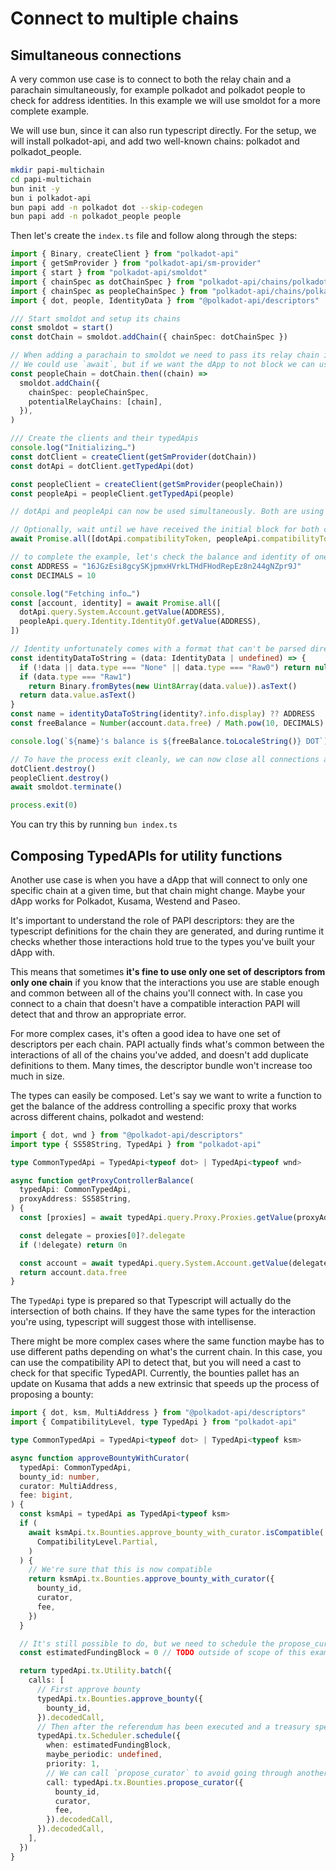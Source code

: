 # Connect to multiple chains

## Simultaneous connections

A very common use case is to connect to both the relay chain and a parachain simultaneously, for example polkadot and polkadot people to check for address identities. In this example we will use smoldot for a more complete example.

We will use bun, since it can also run typescript directly. For the setup, we will install polkadot-api, and add two well-known chains: polkadot and polkadot_people.

```sh
mkdir papi-multichain
cd papi-multichain
bun init -y
bun i polkadot-api
bun papi add -n polkadot dot --skip-codegen
bun papi add -n polkadot_people people
```

Then let's create the `index.ts` file and follow along through the steps:

```ts
import { Binary, createClient } from "polkadot-api"
import { getSmProvider } from "polkadot-api/sm-provider"
import { start } from "polkadot-api/smoldot"
import { chainSpec as dotChainSpec } from "polkadot-api/chains/polkadot"
import { chainSpec as peopleChainSpec } from "polkadot-api/chains/polkadot_people"
import { dot, people, IdentityData } from "@polkadot-api/descriptors"

/// Start smoldot and setup its chains
const smoldot = start()
const dotChain = smoldot.addChain({ chainSpec: dotChainSpec })

// When adding a parachain to smoldot we need to pass its relay chain in "potentialRelayChains". This is the awaited value from `smoldot.addChain`.
// We could use `await`, but if we want the dApp to not block we can use simple promise chaining.
const peopleChain = dotChain.then((chain) =>
  smoldot.addChain({
    chainSpec: peopleChainSpec,
    potentialRelayChains: [chain],
  }),
)

/// Create the clients and their typedApis
console.log("Initializing…")
const dotClient = createClient(getSmProvider(dotChain))
const dotApi = dotClient.getTypedApi(dot)

const peopleClient = createClient(getSmProvider(peopleChain))
const peopleApi = peopleClient.getTypedApi(people)

// dotApi and peopleApi can now be used simultaneously. Both are using the same smoldot instance, and work as two separate clients.

// Optionally, wait until we have received the initial block for both chains
await Promise.all([dotApi.compatibilityToken, peopleApi.compatibilityToken])

// to complete the example, let's check the balance and identity of one account.
const ADDRESS = "16JGzEsi8gcySKjpmxHVrkLTHdFHodRepEz8n244gNZpr9J"
const DECIMALS = 10

console.log("Fetching info…")
const [account, identity] = await Promise.all([
  dotApi.query.System.Account.getValue(ADDRESS),
  peopleApi.query.Identity.IdentityOf.getValue(ADDRESS),
])

// Identity unfortunately comes with a format that can't be parsed directly
const identityDataToString = (data: IdentityData | undefined) => {
  if (!data || data.type === "None" || data.type === "Raw0") return null
  if (data.type === "Raw1")
    return Binary.fromBytes(new Uint8Array(data.value)).asText()
  return data.value.asText()
}
const name = identityDataToString(identity?.info.display) ?? ADDRESS
const freeBalance = Number(account.data.free) / Math.pow(10, DECIMALS)

console.log(`${name}'s balance is ${freeBalance.toLocaleString()} DOT`)

// To have the process exit cleanly, we can now close all connections and terminate smoldot.
dotClient.destroy()
peopleClient.destroy()
await smoldot.terminate()

process.exit(0)
```

You can try this by running `bun index.ts`

## Composing TypedAPIs for utility functions

Another use case is when you have a dApp that will connect to only one specific chain at a given time, but that chain might change. Maybe your dApp works for Polkadot, Kusama, Westend and Paseo.

It's important to understand the role of PAPI descriptors: they are the typescript definitions for the chain they are generated, and during runtime it checks whether those interactions hold true to the types you've built your dApp with.

This means that sometimes **it's fine to use only one set of descriptors from only one chain** if you know that the interactions you use are stable enough and common between all of the chains you'll connect with. In case you connect to a chain that doesn't have a compatible interaction PAPI will detect that and throw an appropriate error.

For more complex cases, it's often a good idea to have one set of descriptors per each chain. PAPI actually finds what's common between the interactions of all of the chains you've added, and doesn't add duplicate definitions to them. Many times, the descriptor bundle won't increase too much in size.

The types can easily be composed. Let's say we want to write a function to get the balance of the address controlling a specific proxy that works across different chains, polkadot and westend:

```ts
import { dot, wnd } from "@polkadot-api/descriptors"
import type { SS58String, TypedApi } from "polkadot-api"

type CommonTypedApi = TypedApi<typeof dot> | TypedApi<typeof wnd>

async function getProxyControllerBalance(
  typedApi: CommonTypedApi,
  proxyAddress: SS58String,
) {
  const [proxies] = await typedApi.query.Proxy.Proxies.getValue(proxyAddress)

  const delegate = proxies[0]?.delegate
  if (!delegate) return 0n

  const account = await typedApi.query.System.Account.getValue(delegate)
  return account.data.free
}
```

The `TypedApi` type is prepared so that Typescript will actually do the intersection of both chains. If they have the same types for the interaction you're using, typescript will suggest those with intellisense.

There might be more complex cases where the same function maybe has to use different paths depending on what's the current chain. In this case, you can use the compatibility API to detect that, but you will need a cast to check for that specific TypedAPI. Currently, the bounties pallet has an update on Kusama that adds a new extrinsic that speeds up the process of proposing a bounty:

```ts
import { dot, ksm, MultiAddress } from "@polkadot-api/descriptors"
import { CompatibilityLevel, type TypedApi } from "polkadot-api"

type CommonTypedApi = TypedApi<typeof dot> | TypedApi<typeof ksm>

async function approveBountyWithCurator(
  typedApi: CommonTypedApi,
  bounty_id: number,
  curator: MultiAddress,
  fee: bigint,
) {
  const ksmApi = typedApi as TypedApi<typeof ksm>
  if (
    await ksmApi.tx.Bounties.approve_bounty_with_curator.isCompatible(
      CompatibilityLevel.Partial,
    )
  ) {
    // We're sure that this is now compatible
    return ksmApi.tx.Bounties.approve_bounty_with_curator({
      bounty_id,
      curator,
      fee,
    })
  }

  // It's still possible to do, but we need to schedule the propose_curator call
  const estimatedFundingBlock = 0 // TODO outside of scope of this example

  return typedApi.tx.Utility.batch({
    calls: [
      // First approve bounty
      typedApi.tx.Bounties.approve_bounty({
        bounty_id,
      }).decodedCall,
      // Then after the referendum has been executed and a treasury spend period has happened
      typedApi.tx.Scheduler.schedule({
        when: estimatedFundingBlock,
        maybe_periodic: undefined,
        priority: 1,
        // We can call `propose_curator` to avoid going through another referendum.
        call: typedApi.tx.Bounties.propose_curator({
          bounty_id,
          curator,
          fee,
        }).decodedCall,
      }).decodedCall,
    ],
  })
}
```
